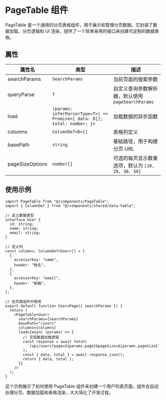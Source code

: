 # PageTable 组件

PageTable 是一个通用的分页表格组件，用于展示和管理分页数据。它封装了数据加载、分页逻辑和 UI 渲染，提供了一个简单易用的接口来创建可定制的数据表格。

## 属性

| 属性名          | 类型                                                                     | 描述                                              |
| --------------- | ------------------------------------------------------------------------ | ------------------------------------------------- |
| searchParams    | `SearchParams`                                                           | 当前页面的搜索参数                                |
| queryParse      | `T`                                                                      | 自定义查询参数解析器，默认使用 `pageSearchParams` |
| load            | `(params: inferParserType<T>) => Promise<{ data: D[]; total: number; }>` | 加载数据的异步函数                                |
| columns         | `ColumnDef<D>[]`                                                         | 表格列定义                                        |
| basePath        | `string`                                                                 | 基础路径，用于构建分页 URL                        |
| pageSizeOptions | `number[]`                                                               | 可选的每页显示数量选项，默认为 `[10, 20, 30, 50]` |

## 使用示例

```tsx
import PageTable from "@/components/PageTable";
import { ColumnDef } from "@/components/shared/data-table";

// 定义数据类型
interface User {
  id: string;
  name: string;
  email: string;
}

// 定义列
const columns: ColumnDef<User>[] = [
  {
    accessorKey: "name",
    header: "姓名",
  },
  {
    accessorKey: "email",
    header: "邮箱",
  },
];

// 在页面组件中使用
export default function UsersPage({ searchParams }) {
  return (
    <PageTable<User>
      searchParams={searchParams}
      basePath="/users"
      columns={columns}
      load={async (params) => {
        // 实现数据加载逻辑
        const response = await fetch(
          `/api/users?page=${params.page}&pageSize=${params.pageSize}`
        );
        const { data, total } = await response.json();
        return { data, total };
      }}
    />
  );
}
```

这个示例展示了如何使用 PageTable 组件来创建一个用户列表页面。组件会自动处理分页、数据加载和表格渲染，大大简化了开发过程。
